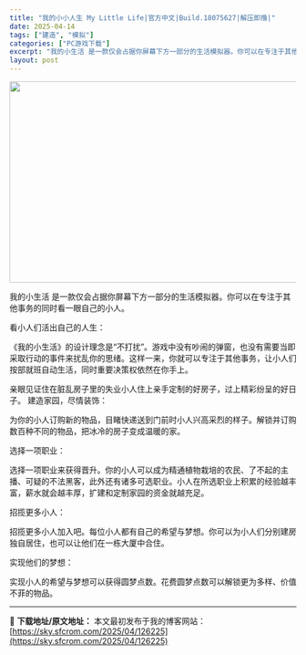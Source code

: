 ```yaml
---
title: "我的小小人生 My Little Life|官方中文|Build.18075627|解压即撸|"
date: 2025-04-14
tags: ["建造", "模拟"]
categories: ["PC游戏下载"]
excerpt: "我的小生活 是一款仅会占据你屏幕下方一部分的生活模拟器。你可以在专注于其他事务的同时看一眼自己的小人。 看小人们活出自己的人生： 《我的小生活》的设计理念是“不打扰”。游戏中没有吵闹的弹窗，也没有需要当即采取行动的事件来扰乱你的思绪。这样一来，你就可以专注于其他事务，让小人们按部就班自动生活，同时重&hellip;"
layout: post
---
```


<img class="aligncenter size-full wp-image-126235" src="https://sky.sfcrom.com/wp-content/uploads/2025/04/2025041409131282.webp" alt="" width="616" height="353" />

我的小生活 是一款仅会占据你屏幕下方一部分的生活模拟器。你可以在专注于其他事务的同时看一眼自己的小人。

看小人们活出自己的人生：

《我的小生活》的设计理念是“不打扰”。游戏中没有吵闹的弹窗，也没有需要当即采取行动的事件来扰乱你的思绪。这样一来，你就可以专注于其他事务，让小人们按部就班自动生活，同时重要决策权依然在你手上。

亲眼见证住在脏乱房子里的失业小人住上亲手定制的好房子，过上精彩纷呈的好日子。
建造家园，尽情装饰：

为你的小人订购新的物品，目睹快递送到门前时小人兴高采烈的样子。解锁并订购数百种不同的物品，把冰冷的房子变成温暖的家。

选择一项职业：

选择一项职业来获得晋升。你的小人可以成为精通植物栽培的农民、了不起的主播、可疑的不法黑客，此外还有诸多可选职业。小人在所选职业上积累的经验越丰富，薪水就会越丰厚，扩建和定制家园的资金就越充足。

招揽更多小人：

招揽更多小人加入吧。每位小人都有自己的希望与梦想。你可以为小人们分别建房独自居住，也可以让他们在一栋大厦中合住。

实现他们的梦想：

实现小人的希望与梦想可以获得圆梦点数。花费圆梦点数可以解锁更为多样、价值不菲的物品。

---
📖 **下载地址/原文地址：** 本文最初发布于我的博客网站：[https://sky.sfcrom.com/2025/04/126225](https://sky.sfcrom.com/2025/04/126225)
